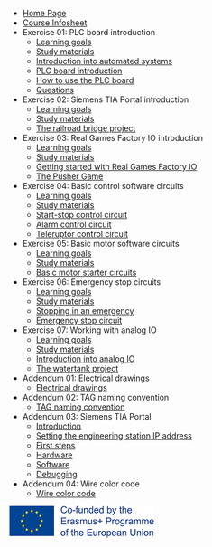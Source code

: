 * [Home Page](README.md)
* [Course Infosheet](course-infosheet.md)
* Exercise 01: PLC board introduction
  * [Learning goals](Ex01/Subchapter01.md)
  * [Study materials](Ex01/Subchapter02.md)
  * [Introduction into automated systems](Ex01/Subchapter03.md)
  * [PLC board introduction](Ex01/Subchapter04.md)
  * [How to use the PLC board](Ex01/Subchapter05.md)
  * [Questions](Ex01/Subchapter06.md)
* Exercise 02: Siemens TIA Portal introduction
  * [Learning goals](Ex02/Subchapter01.md)
  * [Study materials](Ex02/Subchapter02.md)
  * [The railroad bridge project](Ex02/Subchapter04.md)
* Exercise 03: Real Games Factory IO introduction
  * [Learning goals](Ex03/Subchapter01.md)
  * [Study materials](Ex03/Subchapter02.md)
  * [Getting started with Real Games Factory IO](Ex03/Subchapter03.md)
  * [The Pusher Game](Ex03/Subchapter04.md)
* Exercise 04: Basic control software circuits
  * [Learning goals](Ex04/Subchapter01.md)
  * [Study materials](Ex04/Subchapter02.md)
  * [Start-stop control circuit](Ex04/Subchapter03.md)
  * [Alarm control circuit](Ex04/Subchapter04.md)
  * [Teleruptor control circuit](Ex04/Subchapter05.md)
* Exercise 05: Basic motor software circuits
  * [Learning goals](Ex05/Subchapter01.md)
  * [Study materials](Ex05/Subchapter02.md)
  * [Basic motor starter circuits](Ex05/Subchapter04.md)
* Exercise 06: Emergency stop circuits
  * [Learning goals](Ex06/Subchapter01.md)
  * [Study materials](Ex06/Subchapter02.md)
  * [Stopping in an emergency](Ex06/Subchapter03.md)
  * [Emergency stop circuit](Ex06/Subchapter04.md)
* Exercise 07: Working with analog IO
  * [Learning goals](Ex07/Subchapter01.md)
  * [Study materials](Ex07/Subchapter02.md)
  * [Introduction into analog IO](Ex07/Subchapter03.md)
  * [The watertank project](Ex07/Subchapter04.md)
* Addendum 01: Electrical drawings
  * [Electrical drawings](Ad01/Subchapter01.md)
* Addendum 02: TAG naming convention
  * [TAG naming convention](Ad02/Subchapter01.md)
* Addendum 03: Siemens TIA Portal
  * [Introduction](Ad03/Subchapter01.md)
  * [Setting the engineering station IP address](Ad03/Subchapter02.md)
  * [First steps](Ad03/Subchapter03.md)
  * [Hardware](Ad03/Subchapter04.md)
  * [Software](Ad03/Subchapter05.md)
  * [Debugging](Ad03/Subchapter06.md)
* Addendum 04: Wire color code
  * [Wire color code](Ad04/Subchapter01.md)

![Erasmus](Logo_Erasmus_small.png)

